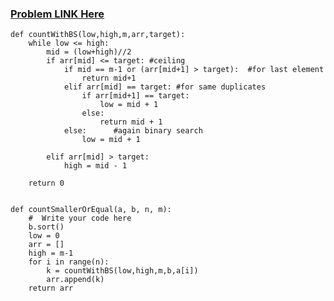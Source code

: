 ### [Problem LINK Here](https://www.codingninjas.com/codestudio/guided-paths/data-structures-algorithms/content/118820/offering/1381881)

```
def countWithBS(low,high,m,arr,target):
    while low <= high:
        mid = (low+high)//2
        if arr[mid] <= target: #ceiling
            if mid == m-1 or (arr[mid+1] > target):  #for last element
                return mid+1
            elif arr[mid] == target: #for same duplicates
                if arr[mid+1] == target:
                    low = mid + 1
                else:
                    return mid + 1
            else:      #again binary search
                low = mid + 1
                
        elif arr[mid] > target:
            high = mid - 1

    return 0


def countSmallerOrEqual(a, b, n, m):
    #  Write your code here
    b.sort()
    low = 0
    arr = []
    high = m-1
    for i in range(n):
        k = countWithBS(low,high,m,b,a[i])
        arr.append(k)
    return arr
    
```

